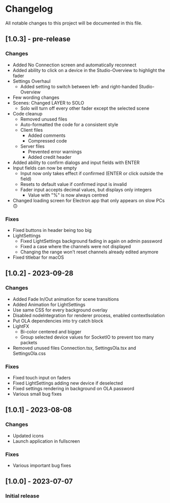 # Changelog

All notable changes to this project will be documented in this file.

## [1.0.3] - pre-release

### Changes

- Added No Connection screen and automatically reconnect
- Added ability to click on a device in the Studio-Overview to highlight the fader
- Settings Overhaul
  - Added setting to switch between left- and right-handed Studio-Overview
- Few wording changes
- Scenes: Changed LAYER to SOLO
  - Solo will turn off every other fader except the selected scene
- Code cleanup
  - Removed unused files
  - Auto-formatted the code for a consistent style
  - Client files
    - Added comments
    - Compressed code
  - Server files
    - Prevented error warnings
    - Added credit header
- Added ability to confirm dialogs and input fields with ENTER
- Input fields can now be empty
  - Input now only takes effect if confirmed (ENTER or click outside the field)
  - Resets to default value if confirmed input is invalid
  - Fader input accepts decimal values, but displays only integers
    - Value with "%" is now always centred
- Changed loading screen for Electron app that only appears on slow PCs 🙃

### Fixes

- Fixed buttons in header being too big
- LightSettings
  - Fixed LightSettings background fading in again on admin password
  - Fixed a case where the channels were not displayed
  - Changing the range won't reset channels already edited anymore
- Fixed titlebar for macOS

## [1.0.2] - 2023-09-28

### Changes

- Added Fade In/Out animation for scene transitions
- Added Animation for LightSettings
- Use same CSS for every background overlay
- Disabled nodeIntegration for renderer process, enabled contextIsolation
- Put OLA dependencies into try catch block
- LightFX
  - Bi-color centered and bigger
  - Group selected device values for SocketIO to prevent too many packets
- Removed unused files Connection.tsx, SettingsOla.tsx and SettingsOla.css

### Fixes

- Fixed touch input on faders
- Fixed LightSettings adding new device if deselected
- Fixed settings rendering in background on OLA password
- Various small bug fixes

## [1.0.1] - 2023-08-08

### Changes

- Updated icons
- Launch application in fullscreen

### Fixes

- Various important bug fixes

## [1.0.0] - 2023-07-07

### Initial release
